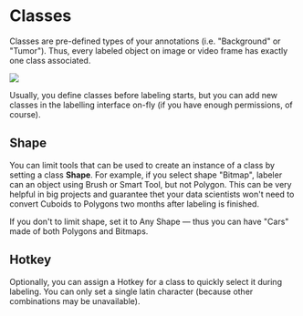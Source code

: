 # Classes

Classes are pre-defined types of your annotations (i.e. "Background" or "Tumor"). Thus, every labeled object on image or video frame has exactly one class associated.

![](assets/classes-list.jpg)

Usually, you define classes before labeling starts, but you can add new classes in the labelling interface on-fly (if you have enough permissions, of course).

## Shape

You can limit tools that can be used to create an instance of a class by setting a class **Shape**. For example, if you select shape "Bitmap", labeler can an object using Brush or Smart Tool, but not Polygon. This can be very helpful in big projects and guarantee thet your data scientists won't need to convert Cuboids to Polygons two months after labeling is finished.

If you don't to limit shape, set it to Any Shape — thus you can have "Cars" made of both Polygons and Bitmaps.

## Hotkey

Optionally, you can assign a Hotkey for a class to quickly select it during labeling. You can only set a single latin character (because other combinations may be unavailable).
